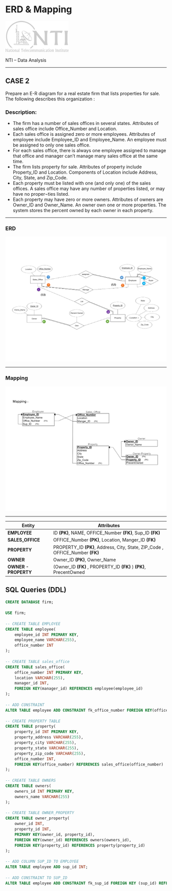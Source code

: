 # ERD & Mapping

![NTI](https://github.com/Ahmed-Hamdy-Hlil/Images/blob/main/logo-1.png)

NTI – Data Analysis

---

## CASE 2

Prepare an E-R diagram for a real estate firm that lists properties for sale. The following describes this organization :


### Description:

- The firm has a number of sales offices in several states. Attributes of sales office include Office_Number and Location.
-	Each sales office is assigned zero or more employees. Attributes of employee include Employee_ID  and Employee_Name. An employee must be assigned to only one sales office.
-	For each sales office, there is always one employee assigned to manage that office and manager can’t manage many sales office at the same time. 
-	The firm lists property for sale. Attributes of property include Property_ID and Location. Components of Location include Address, City, State, and Zip_Code.
-	Each property must be listed with one (and only one) of the sales offices. A sales office may have any number of properties listed, or may have no proper¬ties listed.
-	Each property may have zero or more owners. Attributes of owners are Owner_ID and Owner_Name. An owner own one or more properties. The system stores the percent owned by each owner in each property.
---
### ERD
![ERD](https://github.com/Ahmed-Hamdy-Hlil/Images/blob/main/Problem%202_3.png)

---

### Mapping
![Mapping](https://github.com/Ahmed-Hamdy-Hlil/Images/blob/main/Problem%202_4.png)

---

| Entity           | Attributes                       |
|------------------|----------------------------------|
| **EMPLOYEE**          | ID **(PK)**, NAME, OFFICE_Number **(FK)**, Sup_ID **(FK)** |
| **SALES_OFFICE**      | OFFICE_Number **(PK)**, Location, Manger_ID **(FK)** |
| **PROPERTY**   | PROPERTY_ID **(PK)**, Address, City, State, ZIP_Code , OFFICE_Number **(FK)** |
| **OWNER**  | Owner_ID **(PK)**, Owner_Name |
| **OWNER - PROPERTY**    | (Owner_ID **(FK)** , PROPERTY_ID **(FK)** ) **(PK)**, PrecentOwned |

## SQL Queries (DDL)

```sql
CREATE DATABASE firm;

USE firm;

-- CREATE TABLE EMPLOYEE
CREATE TABLE employee(
    employee_id INT PRIMARY KEY,
    employee_name VARCHAR(255),
    office_number INT
);

-- CREATE TABLE sales_office
CREATE TABLE sales_office(
    office_number INT PRIMARY KEY,
    location VARCHAR(255),
    manager_id INT,
    FOREIGN KEY(manager_id) REFERENCES employee(employee_id)
);

-- ADD CONSTRAINT
ALTER TABLE employee ADD CONSTRAINT fk_office_number FOREIGN KEY(office_number) REFERENCES sales_office(office_number);

-- CREATE PROPERTY TABLE
CREATE TABLE property(
    property_id INT PRIMARY KEY,
    property_address VARCHAR(255),
    property_city VARCHAR(255),
    property_state VARCHAR(255),
    property_zip_code VARCHAR(255),
    office_number INT,
    FOREIGN KEY(office_number) REFERENCES sales_office(office_number)
);

-- CREATE TABLE OWNERS
CREATE TABLE owners(
    owners_id INT PRIMARY KEY,
    owners_name VARCHAR(255)
);

-- CREATE TABLE OWNER_PROPERTY
CREATE TABLE owner_property(
    owner_id INT,
    property_id INT,
    PRIMARY KEY(owner_id, property_id),
    FOREIGN KEY(owner_id) REFERENCES owners(owners_id),
    FOREIGN KEY(property_id) REFERENCES property(property_id)
);

-- ADD COLUMN SUP_ID TO EMPLOYEE
ALTER TABLE employee ADD sup_id INT;

-- ADD CONSTRAINT TO SUP_ID
ALTER TABLE employee ADD CONSTRAINT fk_sup_id FOREIGN KEY (sup_id) REFERENCES employee(employee_id);

```

